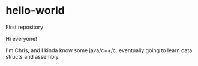 # hello-world
First repository

Hi everyone!

I'm Chris, and I kinda know some java/c++/c. eventually going to learn data structs and assembly.
